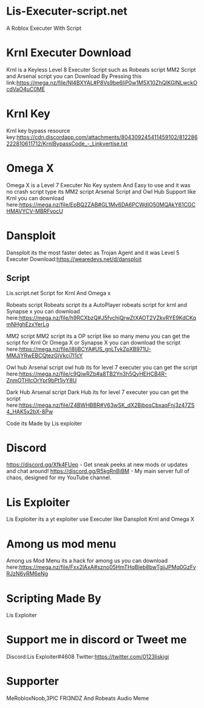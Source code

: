 # Lis-Executer-script.net
A Roblox Executer With Script

# Krnl Executer Download
Krnl is a Keyless Level 8 Executer Script such as Robeats script MM2 Script and Arsenal script
you can Download By Pressing this link:https://mega.nz/file/Nl4BXYAL#P8Vs9be6liP0w1M5X10ZhQlKGlNLwckOcdVaO4uC0ME

# Krnl Key
Krnl key bypass resource
key:https://cdn.discordapp.com/attachments/804309245411459102/812286222810611712/KrnlBypassCode_-_Linkvertise.txt


# Omega X
Omega X is a Level 7 Executer No Key system And Easy to use and it was no crash
script type its MM2 script Arsenal Script and Owl Hub Support like Krnl
you can download here:https://mega.nz/file/EpBQ2ZAB#GL1Mv6DA6PCWdIO50MQAkY61CGCHMAVYCV-MBRFvocU

# Dansploit
Dansploit its the most faster detec as Trojan Agent and it was Level 5 Executer
Download:https://wearedevs.net/d/dansploit

Script
------

Lis.script.net
Script for Krnl And Omega x


Robeats script
Robeats script its a AutoPlayer robeats script for krnl and Synapse x
you can download here:https://mega.nz/file/h9RCXbzQ#J5fvchjQrwZtXAOT2VZkvRYE9KdCKqmNHghEzxYerLg


MM2 script
MM2 script its a OP script like so many menu you can get the script for Krnl Or Omega X or Synapse X
you can download the script here:https://mega.nz/file/l8IjBCYA#US_gnLTvkZpXB971U-MMJjYRwEBCQtezGjVkci7I1cY

Owl hub Arsenal script
owl hub its for level 7 executer
you can get the script here:https://mega.nz/file/c9QiwRZb#a8TB2Yn3h5QyHEHCB4R-ZnmOTHlcOrYpr9bPt1iyY8U

Dark Hub Arsenal script
Dark Hub its for level 7 executer
you can get the script here:https://mega.nz/file/Z4BWHBBR#V63wSK_dX2BjbpsCbxaqFnj3z47ZS4_HAK5x2bX-8Pw

Code its Made by Lis exploiter

# Discord
https://discord.gg/Xfk4FUep - Get sneak peeks at new mods or updates and chat around!
https://discord.gg/R5kgRnBjBM - My main server full of chaos, designed for my YouTube channel.

# Lis Exploiter
Lis Exploiter its a yt exploiter use Executer like Dansploit Krnl and Omega X

# Among us mod menu
Among us Mod Menu its a hack for among us 
you can download here:https://mega.nz/file/Fxx2lAxA#szno05HmTHqBleb8bwTgjjJPMq0GzFvRJzN6yRM6eNg

# Scripting Made By
Lis Exploiter

# Support me in discord or Tweet me

Discord:Lis Exploiter#4608
Twitter:https://twitter.com/0123liskigi

# Supporter
MeRobloxNoob,3PIC FRI3NDZ And Robeats Audio Meme
